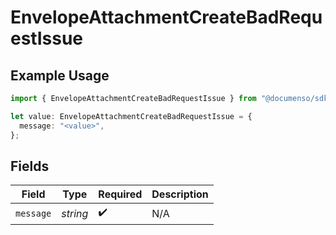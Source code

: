 # EnvelopeAttachmentCreateBadRequestIssue

## Example Usage

```typescript
import { EnvelopeAttachmentCreateBadRequestIssue } from "@documenso/sdk-typescript/models/errors";

let value: EnvelopeAttachmentCreateBadRequestIssue = {
  message: "<value>",
};
```

## Fields

| Field              | Type               | Required           | Description        |
| ------------------ | ------------------ | ------------------ | ------------------ |
| `message`          | *string*           | :heavy_check_mark: | N/A                |